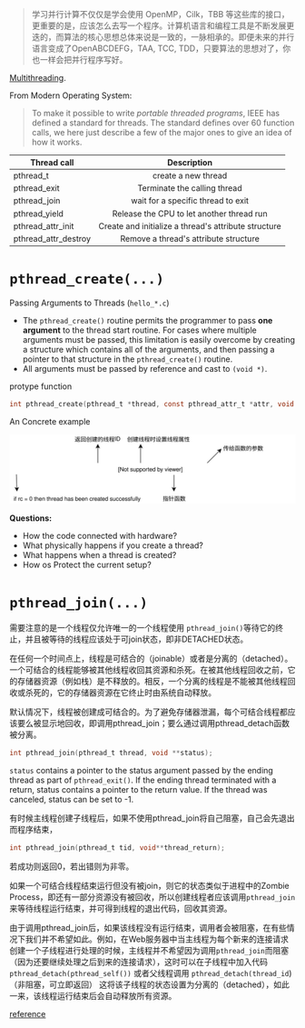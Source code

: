 > 学习并行计算不仅仅是学会使用 OpenMP，Cilk，TBB 等这些库的接口，更重要的是，应该怎么去写一个程序。计算机语言和编程工具是不断发展更迭的，而算法的核心思想总体来说是一致的，一脉相承的。即便未来的并行语言变成了OpenABCDEFG，TAA, TCC, TDD，只要算法的思想对了，你也一样会把并行程序写好。


[Multithreading](https://complicatedphenomenon.github.io/2019/04/21/Multithreading/).

From Modern Operating System:

> To make it possible to write *portable threaded programs*, IEEE has defined a standard for threads. The standard defines over 60 function calls, we here just describe a few of the major ones
to give an idea of how it works.

| Thread call             |Description |
|--                       |:--:            |
|pthread_t                | create a new thread|
|pthread_exit             | Terminate the calling thread|
|pthread_join             | wait for a specific thread to exit|
|pthread_yield            | Release the CPU to let another thread run|
|pthread_attr_init        | Create and initialize a thread's attribute structure|
|pthread_attr_destroy     | Remove a thread's attribute structure|

# `pthread_create(...)`
Passing Arguments to Threads (`hello_*.c`)
* The `pthread_create()` routine permits the programmer to pass **one argument** to the thread start routine. For cases where multiple arguments must be passed, this limitation is easily overcome by creating a structure which contains all of the arguments, and then passing a pointer to that structure in the `pthread_create()` routine.
* All arguments must be passed by reference and cast to `(void *)`.

protype function
```c
int pthread_create(pthread_t *thread, const pthread_attr_t *attr, void *(*start_routine) (void *), void *arg); //pthread_t is the data type used to uniquely identify a thread
```

An Concrete example

![](../../figures/pthread.svg)



**Questions:**
* How the code connected with hardware?
* What physically happens if you create a thread?
* What happens when a thread is created?
* How os Protect the current setup?

# `pthread_join(...)`

需要注意的是一个线程仅允许唯一的一个线程使用 `pthread_join()`等待它的终止，并且被等待的线程应该处于可join状态，即非DETACHED状态。

在任何一个时间点上，线程是可结合的（joinable）或者是分离的（detached）。一个可结合的线程能够被其他线程收回其资源和杀死。在被其他线程回收之前，它的存储器资源（例如栈）是不释放的。相反，一个分离的线程是不能被其他线程回收或杀死的，它的存储器资源在它终止时由系统自动释放。

默认情况下，线程被创建成可结合的。为了避免存储器泄漏，每个可结合线程都应该要么被显示地回收，即调用pthread_join；要么通过调用pthread_detach函数被分离。

```c
int pthread_join(pthread_t thread, void **status);
```


`status` contains a pointer to the status argument passed by the ending thread as part of `pthread_exit()`. If the ending thread terminated with a return, status contains a pointer to the return value. If the thread was canceled, status can be set to -1.


有时候主线程创建子线程后，如果不使用pthread_join将自己阻塞，自己会先退出而程序结束，
```c
int pthread_join(pthread_t tid, void**thread_return);
```
若成功则返回0，若出错则为非零。

如果一个可结合线程结束运行但没有被join，则它的状态类似于进程中的Zombie Process，即还有一部分资源没有被回收，所以创建线程者应该调用`pthread_join`来等待线程运行结束，并可得到线程的退出代码，回收其资源。

由于调用pthread_join后，如果该线程没有运行结束，调用者会被阻塞，在有些情况下我们并不希望如此。例如，在Web服务器中当主线程为每个新来的连接请求创建一个子线程进行处理的时候，主线程并不希望因为调用`pthread_join`而阻塞（因为还要继续处理之后到来的连接请求），这时可以在子线程中加入代码`pthread_detach(pthread_self())` 或者父线程调用 `pthread_detach(thread_id`)（非阻塞，可立即返回）
这将该子线程的状态设置为分离的（detached），如此一来，该线程运行结束后会自动释放所有资源。

[reference](https://cloud.tencent.com/developer/article/1392916)
